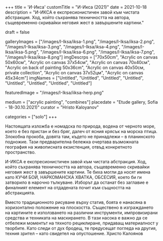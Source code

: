 +++
title = 'И-Икса'
customTitle = "И-Икса (2021)"
date = 2021-10-18
description = "И-ИКСА е експресионистичен завой към чистата абстракция. Ход, който съхранява техничността на автора, същевременно скривайки неговия жест в завършените картини."

draft = false

galleryImages = ["/images/I-Iksa/iksa-1.png", "/images/I-Iksa/iksa-2.png", "/images/I-Iksa/iksa-3.png", "/images/I-Iksa/iksa-4.png", "/images/I-Iksa/iksa-5.png", "/images/I-Iksa/iksa-6.png", "/images/I-Iksa/iksa-7.png", "/images/I-Iksa/iksa-8.png"]
imgDescrps = ["70x50cm", "Acrylic on canvas 50x60см", "Acrylic on canvas 37x54см", "Acrylic on canvas 70x40см", "Acrylic on back of painting 50x36cm", "Acrylic on canvas 40x50см, private collection", "Acrylic on canvas 37x52цм", "Acrylic on canvas 45x34cm"]
imgNames = ["Untitled", "Untitled", "Untitled", "Untitled", "Untitled", "Untitled", "Untitled", "Untitled"]


featuredImage = "/images/I-Iksa/iiksa-herp.png"


medium = ["acrylic painting", "combines"]
placedate = "Etude gallery, Sofia - 18-30.10.2021)"
curator = "Hristo Kaloyanov"

categories = ["solo"]
+++


Настоящaта изложба е номадска по природа, водена от черното море, което е без пристан и без бряг, далеч от ясния крясък на морска птица. Злокобна прокоба, довята там, където не принадлежи – в планинското подножие. Тази предварителна бележка очертава възможната география на живописната екзистенция, отвъд конкретното пространство.

И-ИКСА е експресионистичен завой към чистата абстракция. Ход, който съхранява техничността на автора, същевременно скривайки неговия жест в завършените картини. Те биха могли да носят имена като КУЧИ БОЙ, НАРКОМАНСКА ХВАТКА, ОБСЕСИЯ, което би ги затворило в нарочно тълкуване. Изборът да останат без заглавие е финалният елемент на отдадената почит към същността на абстракцията.

Вместо традиционното рисуване върху статив, боята е нанасяна в хоризонтално положение на плоскостта. Съществено в изграждането на картините е използването на различни инструменти, импровизирани средства и техниката на маскирането. В тази насока е важно да се отбележи моментът на тяхното рециклиране, придаващ материалност у творбите.
Като следи от дух бродещ, те предусещат погледа на другия, техния зрител – като свидетел на опустошение.
Христо Калоянов